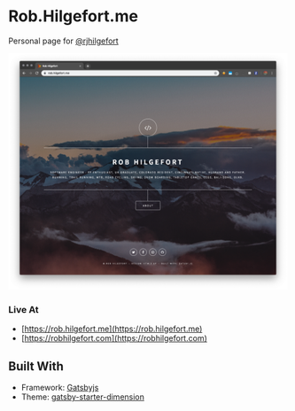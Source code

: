 # Rob.Hilgefort.me

Personal page for [@rjhilgefort](https://twitter.com/rjhilgefort)

![](./screenshots/homepage.png)

### Live At

- [https://rob.hilgefort.me](https://rob.hilgefort.me)
- [https://robhilgefort.com](https://robhilgefort.com)

## Built With

- Framework: [Gatsbyjs](https://www.gatsbyjs.org/)
- Theme: [gatsby-starter-dimension](https://github.com/codebushi/gatsby-starter-dimension)
